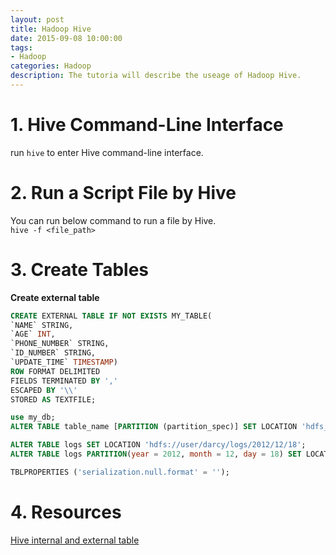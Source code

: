 ```yaml
---
layout: post
title: Hadoop Hive
date: 2015-09-08 10:00:00
tags:
- Hadoop
categories: Hadoop
description: The tutoria will describe the useage of Hadoop Hive.
---
```


# 1. Hive Command-Line Interface
run `hive` to enter Hive command-line interface.

# 2. Run a Script File by Hive
You can run below command to run a file by Hive.      
`hive -f <file_path>`

# 3. Create Tables
**Create external table**
```sql
CREATE EXTERNAL TABLE IF NOT EXISTS MY_TABLE(
`NAME` STRING,
`AGE` INT,
`PHONE_NUMBER` STRING,
`ID_NUMBER` STRING,
`UPDATE_TIME` TIMESTAMP)
ROW FORMAT DELIMITED
FIELDS TERMINATED BY ','
ESCAPED BY '\\'
STORED AS TEXTFILE;
```

```sql
use my_db;
ALTER TABLE table_name [PARTITION (partition_spec)] SET LOCATION 'hdfs_path_of_directory';
```

```sql
ALTER TABLE logs SET LOCATION 'hdfs://user/darcy/logs/2012/12/18';
ALTER TABLE logs PARTITION(year = 2012, month = 12, day = 18) SET LOCATION 'hdfs://user/darcy/logs/2012/12/18';
```

```sql    
TBLPROPERTIES ('serialization.null.format' = '');
```


# 4. Resources

[Hive internal and external table](http://litten.github.io/)
